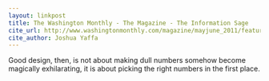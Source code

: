 ```yaml
---
layout: linkpost
title: The Washington Monthly - The Magazine - The Information Sage
cite_url: http://www.washingtonmonthly.com/magazine/mayjune_2011/features/the_information_sage029137.php?page=all&print=true
cite_author: Joshua Yaffa
---
```

Good design, then, is not about making dull numbers somehow become magically exhilarating, it is about picking the right numbers in the first place.  

